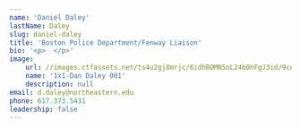 ```yaml
---
name: 'Daniel Daley'
lastName: Daley
slug: daniel-daley
title: 'Boston Police Department/Fenway Liaison'
bio: '<p>  </p>'
image:
    url: //images.ctfassets.net/ts4u2gj8mrjc/6idhBOMN5nL24b0hFgJ3id/9ce4a127abd590ca2ca91943e5e90049/1x1-Dan_Daley_001.jpg
    name: '1x1-Dan Daley 001'
    description: null
email: d.daley@northeastern.edu
phone: 617.373.5431
leadership: false
---
```

